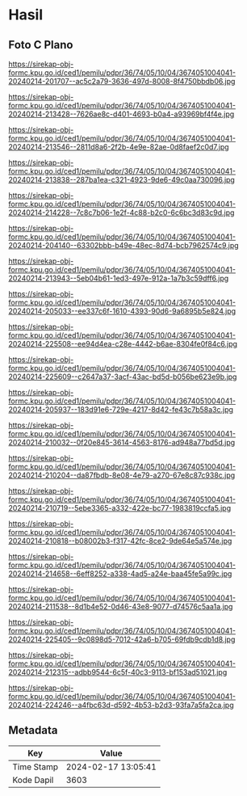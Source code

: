 # Hasil

## Foto C Plano

https://sirekap-obj-formc.kpu.go.id/ced1/pemilu/pdpr/36/74/05/10/04/3674051004041-20240214-201707--ac5c2a79-3636-497d-8008-8f4750bbdb06.jpg

https://sirekap-obj-formc.kpu.go.id/ced1/pemilu/pdpr/36/74/05/10/04/3674051004041-20240214-213428--7626ae8c-d401-4693-b0a4-a93969bf4f4e.jpg

https://sirekap-obj-formc.kpu.go.id/ced1/pemilu/pdpr/36/74/05/10/04/3674051004041-20240214-213546--2811d8a6-2f2b-4e9e-82ae-0d8faef2c0d7.jpg

https://sirekap-obj-formc.kpu.go.id/ced1/pemilu/pdpr/36/74/05/10/04/3674051004041-20240214-213838--287ba1ea-c321-4923-9de6-49c0aa730096.jpg

https://sirekap-obj-formc.kpu.go.id/ced1/pemilu/pdpr/36/74/05/10/04/3674051004041-20240214-214228--7c8c7b06-1e2f-4c88-b2c0-6c6bc3d83c9d.jpg

https://sirekap-obj-formc.kpu.go.id/ced1/pemilu/pdpr/36/74/05/10/04/3674051004041-20240214-204140--63302bbb-b49e-48ec-8d74-bcb7962574c9.jpg

https://sirekap-obj-formc.kpu.go.id/ced1/pemilu/pdpr/36/74/05/10/04/3674051004041-20240214-213943--5eb04b61-1ed3-497e-912a-1a7b3c59dff6.jpg

https://sirekap-obj-formc.kpu.go.id/ced1/pemilu/pdpr/36/74/05/10/04/3674051004041-20240214-205033--ee337c6f-1610-4393-90d6-9a6895b5e824.jpg

https://sirekap-obj-formc.kpu.go.id/ced1/pemilu/pdpr/36/74/05/10/04/3674051004041-20240214-225508--ee94d4ea-c28e-4442-b6ae-8304fe0f84c6.jpg

https://sirekap-obj-formc.kpu.go.id/ced1/pemilu/pdpr/36/74/05/10/04/3674051004041-20240214-225609--c2647a37-3acf-43ac-bd5d-b056be623e9b.jpg

https://sirekap-obj-formc.kpu.go.id/ced1/pemilu/pdpr/36/74/05/10/04/3674051004041-20240214-205937--183d91e6-729e-4217-8d42-fe43c7b58a3c.jpg

https://sirekap-obj-formc.kpu.go.id/ced1/pemilu/pdpr/36/74/05/10/04/3674051004041-20240214-210032--0f20e845-3614-4563-8176-ad948a77bd5d.jpg

https://sirekap-obj-formc.kpu.go.id/ced1/pemilu/pdpr/36/74/05/10/04/3674051004041-20240214-210204--da87fbdb-8e08-4e79-a270-67e8c87c938c.jpg

https://sirekap-obj-formc.kpu.go.id/ced1/pemilu/pdpr/36/74/05/10/04/3674051004041-20240214-210719--5ebe3365-a332-422e-bc77-1983819ccfa5.jpg

https://sirekap-obj-formc.kpu.go.id/ced1/pemilu/pdpr/36/74/05/10/04/3674051004041-20240214-210818--b08002b3-f317-42fc-8ce2-9de64e5a574e.jpg

https://sirekap-obj-formc.kpu.go.id/ced1/pemilu/pdpr/36/74/05/10/04/3674051004041-20240214-214658--6eff8252-a338-4ad5-a24e-baa45fe5a99c.jpg

https://sirekap-obj-formc.kpu.go.id/ced1/pemilu/pdpr/36/74/05/10/04/3674051004041-20240214-211538--8d1b4e52-0d46-43e8-9077-d74576c5aa1a.jpg

https://sirekap-obj-formc.kpu.go.id/ced1/pemilu/pdpr/36/74/05/10/04/3674051004041-20240214-225405--9c0898d5-7012-42a6-b705-69fdb9cdb1d8.jpg

https://sirekap-obj-formc.kpu.go.id/ced1/pemilu/pdpr/36/74/05/10/04/3674051004041-20240214-212315--adbb9544-6c5f-40c3-9113-bf153ad51021.jpg

https://sirekap-obj-formc.kpu.go.id/ced1/pemilu/pdpr/36/74/05/10/04/3674051004041-20240214-224246--a4fbc63d-d592-4b53-b2d3-93fa7a5fa2ca.jpg


## Metadata

| Key        | Value               |
| ---------- | ------------------- |
| Time Stamp | 2024-02-17 13:05:41 |
| Kode Dapil | 3603                |



